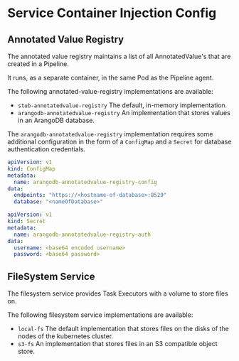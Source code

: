 # Service Container Injection Config

## Annotated Value Registry

The annotated value registry maintains a list of all AnnotatedValue's that
are created in a Pipeline.

It runs, as a separate container, in the same Pod as the Pipeline agent.

The following annotated-value-registry implementations are available:

- `stub-annotatedvalue-registry` The default, in-memory implementation.
- `arangodb-annotatedvalue-registry` An implementation that stores values in an ArangoDB database.

The `arangodb-annotatedvalue-registry` implementation requires some additional
configuration in the form of a `ConfigMap` and a `Secret` for database authentication
credentials.

```yaml
apiVersion: v1
kind: ConfigMap
metadata:
  name: arangodb-annotatedvalue-registry-config
data:
  endpoints: "https://<hostname-of-database>:8529"
  database: "<nameOfDatabase>"
```

```yaml
apiVersion: v1
kind: Secret
metadata:
  name: arangodb-annotatedvalue-registry-auth
data:
  username: <base64 encoded username>
  password: <base64 password>
```

## FileSystem Service

The filesystem service provides Task Executors with a volume to store
files on.

The following filesystem service implementations are available:

- `local-fs` The default implementation that stores files on the disks of the nodes of the kubernetes cluster.
- `s3-fs` An implementation that stores files in an S3 compatible object store.
